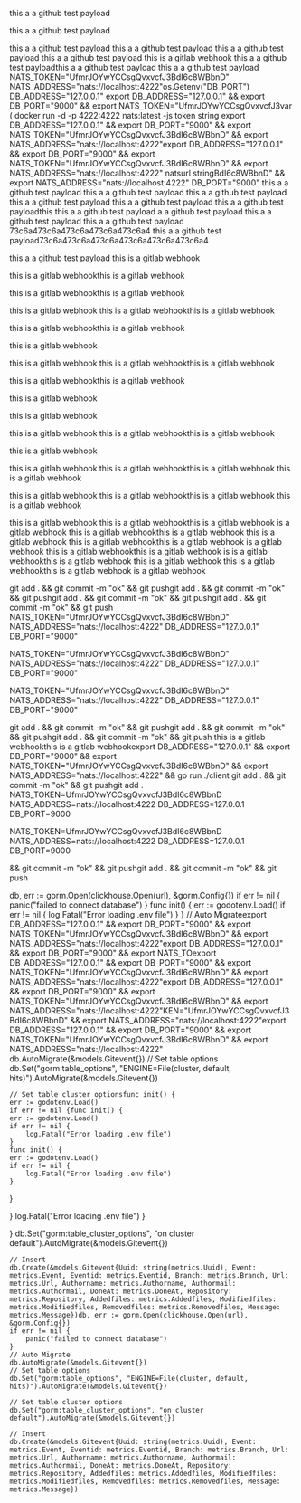 this a a github test payload

this a a github test payload

this a a github test payload
this a a github test payload
this a a github test payload
this a a github test payload
this is a gitlab webhook
this a a github test payloadthis a a github test payload
this a a github test payload
NATS_TOKEN="UfmrJOYwYCCsgQvxvcfJ3BdI6c8WBbnD"
NATS_ADDRESS="nats://localhost:4222"os.Getenv("DB_PORT")
DB_ADDRESS="127.0.0.1"
export DB_ADDRESS="127.0.0.1" && export DB_PORT="9000" && export NATS_TOKEN="UfmrJOYwYCCsgQvxvcfJ3var (
docker run -d -p 4222:4222 nats:latest -js
token string
export DB_ADDRESS="127.0.0.1" && export DB_PORT="9000" && export NATS_TOKEN="UfmrJOYwYCCsgQvxvcfJ3BdI6c8WBbnD" && export NATS_ADDRESS="nats://localhost:4222"export DB_ADDRESS="127.0.0.1" && export DB_PORT="9000" && export NATS_TOKEN="UfmrJOYwYCCsgQvxvcfJ3BdI6c8WBbnD" && export NATS_ADDRESS="nats://localhost:4222"
natsurl stringBdI6c8WBbnD" && export NATS_ADDRESS="nats://localhost:4222"
DB_PORT="9000"
this a a github test payload
this a a github test payload
this a a github test payload
this a a github test payload
this a a github test payload
this a a github test payloadthis this a a github test payload
a a github test payload
this a a github test payload
this a a github test payload
73c6a473c6a473c6a473c6a473c6a4
this a a github test payload73c6a473c6a473c6a473c6a473c6a473c6a4

this a a github test payload
this is a gitlab webhook

this is a gitlab webhookthis is a gitlab webhook

this is a gitlab webhookthis is a gitlab webhook

this is a gitlab webhook
this is a gitlab webhookthis is a gitlab webhook

this is a gitlab webhookthis is a gitlab webhook

this is a gitlab webhook

this is a gitlab webhook
this is a gitlab webhookthis is a gitlab webhook

this is a gitlab webhookthis is a gitlab webhook

this is a gitlab webhook

this is a gitlab webhook

this is a gitlab webhook
this is a gitlab webhookthis is a gitlab webhook

this is a gitlab webhook

this is a gitlab webhook
this is a gitlab webhookthis is a gitlab webhook
this is a gitlab webhook

this is a gitlab webhook
this is a gitlab webhookthis is a gitlab webhook
this is a gitlab webhook

this is a gitlab webhook
this is a gitlab webhookthis is a gitlab webhook
is a gitlab webhook
this is a gitlab webhookthis is a gitlab webhook
this is a gitlab webhook
this is a gitlab webhookthis is a gitlab webhook
is a gitlab webhook
this is a gitlab webhookthis is a gitlab webhook
is is a gitlab webhookthis is a gitlab webhook
this is a gitlab webhook
this is a gitlab webhookthis is a gitlab webhook
is a gitlab webhook

git add . && git commit -m "ok" && git pushgit add . && git commit -m "ok" && git pushgit add . && git commit -m "ok" && git pushgit add . && git commit -m "ok" && git push
NATS_TOKEN="UfmrJOYwYCCsgQvxvcfJ3BdI6c8WBbnD"
NATS_ADDRESS="nats://localhost:4222"
DB_ADDRESS="127.0.0.1"
DB_PORT="9000"

NATS_TOKEN="UfmrJOYwYCCsgQvxvcfJ3BdI6c8WBbnD"
NATS_ADDRESS="nats://localhost:4222"
DB_ADDRESS="127.0.0.1"
DB_PORT="9000"

NATS_TOKEN="UfmrJOYwYCCsgQvxvcfJ3BdI6c8WBbnD"
NATS_ADDRESS="nats://localhost:4222"
DB_ADDRESS="127.0.0.1"
DB_PORT="9000"

git add . && git commit -m "ok" && git pushgit add . && git commit -m "ok" && git pushgit add . && git commit -m "ok" && git push
this is a gitlab webhookthis is a gitlab webhookexport DB_ADDRESS="127.0.0.1" && export DB_PORT="9000" && export NATS_TOKEN="UfmrJOYwYCCsgQvxvcfJ3BdI6c8WBbnD" && export NATS_ADDRESS="nats://localhost:4222" && go run ./client
git add . && git commit -m "ok" && git pushgit add . NATS_TOKEN=UfmrJOYwYCCsgQvxvcfJ3BdI6c8WBbnD
NATS_ADDRESS=nats://localhost:4222
DB_ADDRESS=127.0.0.1
DB_PORT=9000

NATS_TOKEN=UfmrJOYwYCCsgQvxvcfJ3BdI6c8WBbnD
NATS_ADDRESS=nats://localhost:4222
DB_ADDRESS=127.0.0.1
DB_PORT=9000

&& git commit -m "ok" && git pushgit add . && git commit -m "ok" && git push

db, err := gorm.Open(clickhouse.Open(url), &gorm.Config{})
if err != nil {
panic("failed to connect database")
}
func init() {
err := godotenv.Load()
if err != nil {
log.Fatal("Error loading .env file")
}
}
// Auto Migrateexport DB_ADDRESS="127.0.0.1" && export DB_PORT="9000" && export NATS_TOKEN="UfmrJOYwYCCsgQvxvcfJ3BdI6c8WBbnD" && export NATS_ADDRESS="nats://localhost:4222"export DB_ADDRESS="127.0.0.1" && export DB_PORT="9000" && export NATS_TOexport DB_ADDRESS="127.0.0.1" && export DB_PORT="9000" && export NATS_TOKEN="UfmrJOYwYCCsgQvxvcfJ3BdI6c8WBbnD" && export NATS_ADDRESS="nats://localhost:4222"export DB_ADDRESS="127.0.0.1" && export DB_PORT="9000" && export NATS_TOKEN="UfmrJOYwYCCsgQvxvcfJ3BdI6c8WBbnD" && export NATS_ADDRESS="nats://localhost:4222"KEN="UfmrJOYwYCCsgQvxvcfJ3BdI6c8WBbnD" && export NATS_ADDRESS="nats://localhost:4222"export DB_ADDRESS="127.0.0.1" && export DB_PORT="9000" && export NATS_TOKEN="UfmrJOYwYCCsgQvxvcfJ3BdI6c8WBbnD" && export NATS_ADDRESS="nats://localhost:4222"
db.AutoMigrate(&models.Gitevent{})
// Set table options
db.Set("gorm:table_options", "ENGINE=File(cluster, default, hits)").AutoMigrate(&models.Gitevent{})

    // Set table cluster optionsfunc init() {
    err := godotenv.Load()
    if err != nil {func init() {
    err := godotenv.Load()
    if err != nil {
    	log.Fatal("Error loading .env file")
    }
    func init() {
    err := godotenv.Load()
    if err != nil {
    	log.Fatal("Error loading .env file")
    }

}

}
log.Fatal("Error loading .env file")
}

}
db.Set("gorm:table_cluster_options", "on cluster default").AutoMigrate(&models.Gitevent{})

    // Insert
    db.Create(&models.Gitevent{Uuid: string(metrics.Uuid), Event: metrics.Event, Eventid: metrics.Eventid, Branch: metrics.Branch, Url: metrics.Url, Authorname: metrics.Authorname, Authormail: metrics.Authormail, DoneAt: metrics.DoneAt, Repository: metrics.Repository, Addedfiles: metrics.Addedfiles, Modifiedfiles: metrics.Modifiedfiles, Removedfiles: metrics.Removedfiles, Message: metrics.Message})db, err := gorm.Open(clickhouse.Open(url), &gorm.Config{})
    if err != nil {
    	panic("failed to connect database")
    }
    // Auto Migrate
    db.AutoMigrate(&models.Gitevent{})
    // Set table options
    db.Set("gorm:table_options", "ENGINE=File(cluster, default, hits)").AutoMigrate(&models.Gitevent{})

    // Set table cluster options
    db.Set("gorm:table_cluster_options", "on cluster default").AutoMigrate(&models.Gitevent{})

    // Insert
    db.Create(&models.Gitevent{Uuid: string(metrics.Uuid), Event: metrics.Event, Eventid: metrics.Eventid, Branch: metrics.Branch, Url: metrics.Url, Authorname: metrics.Authorname, Authormail: metrics.Authormail, DoneAt: metrics.DoneAt, Repository: metrics.Repository, Addedfiles: metrics.Addedfiles, Modifiedfiles: metrics.Modifiedfiles, Removedfiles: metrics.Removedfiles, Message: metrics.Message})

